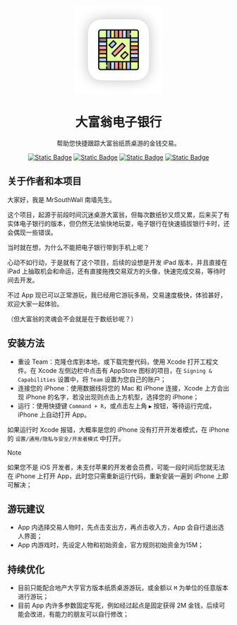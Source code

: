 
<p align="center">
  <img height="200" src="https://raw.githubusercontent.com/MrSouthWall/Monopoly-EBank/main/README_Assets/MonopolyLogo-Light-RoundedShadow.png">
</p>

<h1 align="center">大富翁电子银行</h1>

<p align="center">
  帮助您快捷跟踪大富翁纸质桌游的金钱交易。
</p>

<p align="center">
  <a href="https://developer.apple.com/swift/"><img alt="Static Badge" src="https://img.shields.io/badge/Language-Swift-F05138?logo=swift&logoColor=F05138"></a>
  <a href="https://developer.apple.com/cn/xcode/swiftui/"><img alt="Static Badge" src="https://img.shields.io/badge/UIFramework-SwiftUI-0062D4?logo=swift&logoColor=0062D4"></a>
  <a href="https://developer.apple.com/xcode/swiftdata/"><img alt="Static Badge" src="https://img.shields.io/badge/DataStorage-SwiftData-6F8C9C?logo=swift&logoColor=6F8C9C"></a>
  <a href="https://www.apple.com/ios/ios-17/"><img alt="Static Badge" src="https://img.shields.io/badge/Available-iOS 17+-green?logo=apple&logoColor=green"></a>
</p>

## 关于作者和本项目

大家好，我是 MrSouthWall 南墙先生。

这个项目，起源于前段时间沉迷桌游大富翁，但每次数纸钞又烦又累，后来买了有实体电子银行的版本，但仍然无法愉快地玩耍，电子银行在快速插拔银行卡时，还会偶现一些错误。

当时就在想，为什么不能把电子银行带到手机上呢？

心动不如行动，于是就有了这个项目，后续的设想是开发 iPad 版本，并且直接在 iPad 上抽取机会和命运，还有直接拖拽交易双方的头像，快速完成交易，等待时间去开发。

不过 App 现已可以正常游玩，我已经用它游玩多局，交易速度极快，体验甚好，欢迎大家一起体验。

（但大富翁的灵魂会不会就是在于数纸钞呢？）

## 安装方法

- 重设 Team：克隆仓库到本地，或下载完整代码，使用 Xcode 打开工程文件。在 Xcode 左侧边栏中点击有 AppStore 图标的项目，在 `Signing & Capabilities` 设置中，将 `Team` 设置为您自己的账户；
- 连接您的 iPhone：使用数据线将您的 Mac 和 iPhone 连接，Xcode 上方会出现 iPhone 的名字，若没出现则点击上方机型，选择您的 iPhone；
- 运行：使用快捷键 `Command + R`，或点击左上角 `▶️` 按钮，等待运行完成，iPhone 上自动打开 App。

如果运行时 Xcode 报错，大概率是您的 iPhone 没有打开开发者模式，在 iPhone 的 `设置/通用/隐私与安全/开发者模式` 中打开。

> [!note]
> 如果您不是 iOS 开发者，未支付苹果的开发者会员费，可能一段时间后您就无法在 iPhone 上打开 App，此时您只需重新运行代码，重新安装一遍到 iPhone 上即可解决；

## 游玩建议

- App 内选择交易人物时，先点击支出方，再点击收入方，App 会自行退出选人界面；
- App 内游戏时，先设定人物和初始资金，官方规则初始资金为15M；

## 持续优化

- 目前只能配合地产大亨官方版本纸质桌游游玩，或金额以 `M` 为单位的任意版本进行游玩；
- 目前 App 内许多参数固定写死，例如经过起点是固定获得 2M 金钱，后续可能会改进，有能力的朋友可以自行修改；
